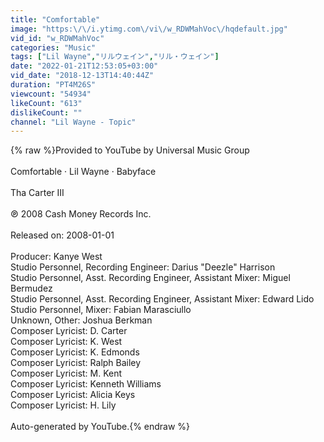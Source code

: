 ```yaml
---
title: "Comfortable"
image: "https:\/\/i.ytimg.com\/vi\/w_RDWMahVoc\/hqdefault.jpg"
vid_id: "w_RDWMahVoc"
categories: "Music"
tags: ["Lil Wayne","リルウェイン","リル・ウェイン"]
date: "2022-01-21T12:53:05+03:00"
vid_date: "2018-12-13T14:40:44Z"
duration: "PT4M26S"
viewcount: "54934"
likeCount: "613"
dislikeCount: ""
channel: "Lil Wayne - Topic"
---
```

{% raw %}Provided to YouTube by Universal Music Group<br /><br />Comfortable · Lil Wayne · Babyface<br /><br />Tha Carter III<br /><br />℗ 2008 Cash Money Records Inc.<br /><br />Released on: 2008-01-01<br /><br />Producer: Kanye West<br />Studio  Personnel, Recording  Engineer: Darius &quot;Deezle&quot; Harrison<br />Studio  Personnel, Asst.  Recording  Engineer, Assistant  Mixer: Miguel Bermudez<br />Studio  Personnel, Asst.  Recording  Engineer, Assistant  Mixer: Edward Lido<br />Studio  Personnel, Mixer: Fabian Marasciullo<br />Unknown, Other: Joshua Berkman<br />Composer  Lyricist: D. Carter<br />Composer  Lyricist: K. West<br />Composer  Lyricist: K. Edmonds<br />Composer  Lyricist: Ralph Bailey<br />Composer  Lyricist: M. Kent<br />Composer  Lyricist: Kenneth Williams<br />Composer  Lyricist: Alicia Keys<br />Composer  Lyricist: H. Lily<br /><br />Auto-generated by YouTube.{% endraw %}
